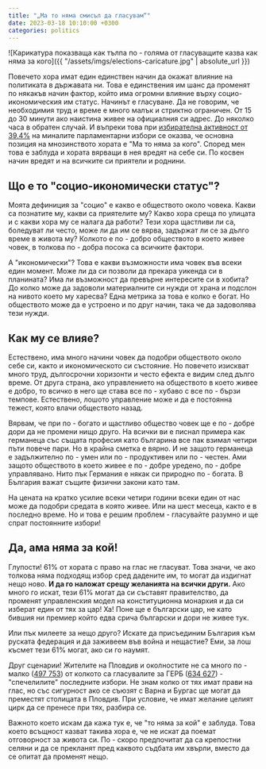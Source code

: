 ```yaml
---
title: "„Ма то няма смисъл да гласувам“"
date: 2023-03-18 10:10:00 +0300
categories: politics
---
```


![Карикатура показваща как тълпа по - голяма от гласуващите казва как няма за кого]({{ "/assets/imgs/elections-caricature.jpg" | absolute_url }})

Повечето хора имат един единствен начин да окажат влияние на политиката в държавата ни. Това е единствения им шанс да променят по някакъв начин фактор, който има огромни влияние върху социо-икономическия им статус. Начинът е гласуване. Да не говорим, че необходимия труд и време е много малък и стриктно ограничен. От 15 до 30 минути ако наистина живее на официалния си адрес. До няколко часа в обратен случай. И въпреки това при [избирателна активност от 39.4%](https://results.cik.bg/ns2022/aktivnost/index.html) на миналите парламентарни избори се оказва, че основна позиция на мнозинството хората е "Ма то няма за кого". Според мен това е заблуда и хората вярващи в нея вредят на себе си. По косвен начин вредят и на всичките си приятели и роднини.

<!--more-->

## Що е то "социо-икономически статус"?

Моята дефиниция за "социо" е какво е обществото около човека. Какви са познатите му, какви са приятелите му? Какво хора среща по улицата и с какви хора му се налага да работи? Тези хора щастливи ли са, боледуват ли често, може ли да им се вярва, задържат ли се за дълго време в живота му? Колкото е по - добро обществото в което живее човек, в толкова по - добра посока са всичките фактори.

А "икономически"? Това е какви възможности има човек във всеки един момент. Може ли да си позволи да прекара уикенда си в планината? Има ли възможност да превърне интересите си в хобита? До колко може да задоволи материалните си нужди от храна и подслон на нивото което му харесва? Една метрика за това е колко е богат. Но обществото може да е устроено и по друг начин, така че да задоволява тези нужди.

## Как му се влияе?

Естествено, има много начини човек да подобри обществото около себе си, както и икономическото си състояние. Но повечето изискват много труд, дългосрочни хоризонти и често ефекта е видим след дълго време. От друга страна, ако управлението на обществото в което живее е добро, то всичко в него ще става все по - хубаво с все по - бързи темпове. Естествено, лошото управление може и да е постоянна тежест, която влачи обществото назад.

Вярвам, че при по - богато и щастливо общество човек ще е по - добре дори да не промени нищо друго. На всички ви е писнал примера как германеца със същата професия като българина все пак взимал четири пъти повече пари. Но в крайна сметка е вярно. И не защото германеца е задължително по - умен или по - продуктивен или по - честен. Ами защото обществото в което живее е по - добре уредено, по - добре управлявано. Нито пък Германия е някак си природно по - богата. В България важат същите физични закони като там.

На цената на кратко усилие всеки четири години всеки един от нас може да подобри средата в която живее. Или на шест месеца, както е в последно време. Но и това е решим проблем - гласувайте разумно и ще спрат постоянните избори!

## Да, ама няма за кой!

Глупости! 61% от хората с право на глас не гласуват. Това значи, че ако толкова няма подходящ избор сред дадените им, то могат да издигнат нещо ново. **И да го наложат срещу желанията на всички други.** Ако много го искат, тези 61% могат да си съставят правителство, да променят управленския модел на конституционна монархия и да си изберат един от тях за цар! Ха! Поне ще е български цар, не като бившия ни премиер който едва срича български и дори не живее тук.

Или пък милеете за нещо друго? Искате да присъединим България към руската федерация и да заживеем във война и нещастие? Еми, за лош късмет тези 61% могат, ако си го наумят.

Друг сценарии! Жителите на Пловдив и околностите не са много по - малко ([497 753](https://nsi.bg/bg/content/2981/%D0%BD%D0%B0%D1%81%D0%B5%D0%BB%D0%B5%D0%BD%D0%B8%D0%B5-%D0%BF%D0%BE-%D0%B3%D1%80%D0%B0%D0%B4%D0%BE%D0%B2%D0%B5-%D0%B8-%D0%BF%D0%BE%D0%BB)) от колкото са гласувалите за ГЕРБ ([634 627](https://results.cik.bg/ns2022/rezultati/index.html)) - "спечелилите" последните избори. Не знам колко от тях имат прави на глас, но със сигурност ако се съюзят с Варна и Бургас ще могат да преместят столицата в Пловдив. При условие, че имат желание целият цирк да се пренесе при тях, разбира се.

Важното което искам да кажа тук е, че "то няма за кой" е заблуда. Това което всъщност казват такива хора е, че не искат да поемат отговорност за живота си. По - скоро предпочитат да са крепостни селяни и да се прекланят пред каквото съдбата им хвърли, вместо да се опитат да променят нещо.

